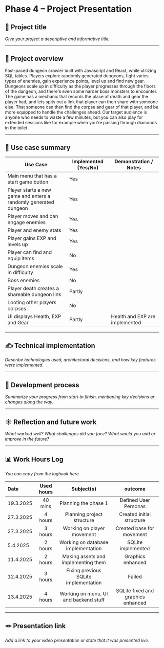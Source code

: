 # Phase 4 – Project Presentation


## 🎯 Project title

_Give your project a descriptive and informative title._

---

## 📝 Project overview


Fast-paced dungeon crawler built with Javascript and React, while utilizing SQL tables. Players explore randomly generated dungeons, fight varies types of enemies, gain experience points, level up and find new gear. Dungeons scale up in difficulty  as the player progresses through the floors of the dungeon, and there's even some harder boss monsters to encounter. The game has a mechanic that records the place of death and gear the player had, and lets spits out a link that player can then share with someone else. That someone can then find the corpse and gear of that player, and be more equipped to handle the challenges ahead. Our target audience is anyone who needs to waste a few minutes, but you can also play for extended sessions like for example when you're passing through diamonds in the toilet.



---

## 📌 Use case summary


| Use Case | Implemented (Yes/No) | Demonstration / Notes |
|----------|----------------------|------------------------|
| Main menu that has a start game button | Yes |  |
| Player starts a new game and enters a randomly generated dungeon | Yes |  |
| Player moves and can engage enemies | Yes | |
| Player and enemy stats | Yes | |
| Player gains EXP and levels up | Yes | |
| Player can find and equip items | No | |
| Dungeon enemies scale in difficulty | Yes | |
| Boss enemies | No | |
| Player death creates a shareable dungeon link | Partly | |
| Looting other players corpses | No | |
| UI displays Health, EXP and Gear | Partly | Health and EXP are implemented |



---

## ✍️ Technical implementation

_Describe technologies used, architectural decisions, and how key features were implemented._

---

## 🚂 Development process

_Summarize your progress from start to finish, mentioning key decisions or changes along the way._

---

## ☀️ Reflection and future work

_What worked well? What challenges did you face? What would you add or improve in the future?_

---

## 📊 Work Hours Log

_You can copy from the logbook here._

| Date  | Used hours | Subject(s) |  outcome |
| :---  |     :---:      |     :---:      |     :---:      |
| 19.3.2025 | 40 mins | Planning the phase 1  | Defined User Personas  |
| 27.3.2025 | 4 hours | Planning project structure | Created initial structure |
| 27.3.2025 | 3 hours | Working on player movement | Created base for movement |
| 5.4.2025 | 2 hours | Working on database implementation | SQLite implemented |
| 11.4.2025 | 2 hours | Making assets and implementing them | Graphics enhanced |
| 12.4.2025 | 3 hours | Fixing previous SQLite implementation | Failed |
| 13.4.2025 | 4 hours | Working on menu, UI and backend stuff | SQLite fixed and graphics enhanced |

---

## 🪢 Presentation link

_Add a link to your video presentation or state that it was presented live._
